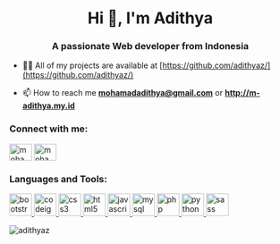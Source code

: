 <h1 align="center">Hi 👋, I'm Adithya</h1>
<h3 align="center">A passionate Web developer from Indonesia</h3>

- 👨‍💻 All of my projects are available at [https://github.com/adithyaz/](https://github.com/adithyaz/)

- 📫 How to reach me **mohamadadithya@gmail.com** or **http://m-adithya.my.id**

<p align="left">
<h3 align="left">Connect with me:</h3>
<a href="https://twitter.com/mohamadadithya" target="blank"><img align="center" src="https://cdn.jsdelivr.net/npm/simple-icons@3.0.1/icons/twitter.svg" alt="mohamadadithya" height="30" width="40" /></a>
<a href="https://instagram.com/mohamadadithya" target="blank"><img align="center" src="https://cdn.jsdelivr.net/npm/simple-icons@3.0.1/icons/instagram.svg" alt="mohamadadithya" height="30" width="40" /></a>
</p>

<h3 align="left">Languages and Tools:</h3>
<p align="left"> <a href="https://getbootstrap.com" target="_blank"> <img src="https://devicons.github.io/devicon/devicon.git/icons/bootstrap/bootstrap-plain.svg" alt="bootstrap" width="40" height="40"/> </a> <a href="https://codeigniter.com" target="_blank"> <img src="https://cdn.worldvectorlogo.com/logos/codeigniter.svg" alt="codeigniter" width="40" height="40"/> </a> <a href="https://www.w3schools.com/css/" target="_blank"> <img src="https://devicons.github.io/devicon/devicon.git/icons/css3/css3-original-wordmark.svg" alt="css3" width="40" height="40"/> </a> <a href="https://www.w3.org/html/" target="_blank"> <img src="https://devicons.github.io/devicon/devicon.git/icons/html5/html5-original-wordmark.svg" alt="html5" width="40" height="40"/> </a> <a href="https://developer.mozilla.org/en-US/docs/Web/JavaScript" target="_blank"> <img src="https://devicons.github.io/devicon/devicon.git/icons/javascript/javascript-original.svg" alt="javascript" width="40" height="40"/> </a> <a href="https://www.mysql.com/" target="_blank"> <img src="https://devicons.github.io/devicon/devicon.git/icons/mysql/mysql-original-wordmark.svg" alt="mysql" width="40" height="40"/> </a> <a href="https://www.php.net" target="_blank"> <img src="https://devicons.github.io/devicon/devicon.git/icons/php/php-original.svg" alt="php" width="40" height="40"/> </a> <a href="https://www.python.org" target="_blank"> <img src="https://devicons.github.io/devicon/devicon.git/icons/python/python-original.svg" alt="python" width="40" height="40"/> </a> <a href="https://sass-lang.com" target="_blank"> <img src="https://devicons.github.io/devicon/devicon.git/icons/sass/sass-original.svg" alt="sass" width="40" height="40"/> </a> </p>

<p><img align="center" src="https://github-readme-stats.vercel.app/api/top-langs/?username=adithyaz&layout=compact" alt="adithyaz" /></p>


